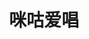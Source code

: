 ---
description: 听别人唱歌，上传你自己的歌。以艺会友。
layout: post
results:
- primaryGenreName: Entertainment
  version: '1.0.95'
  artworkUrl100: http://a1111.phobos.apple.com/us/r30/Purple4/v4/fc/3b/86/fc3b863c-47a5-c026-1334-ea57d36aaa9a/mzl.biwzqkuy.png
  trackViewUrl: https://itunes.apple.com/cn/app/mi-gu-ai-chang/id714720925?mt=8&uo=4
  artworkUrl60: http://a823.phobos.apple.com/us/r30/Purple/v4/56/56/6c/56566c21-4ca3-d0a5-2a92-b2c4107d52f1/icon.png
  sellerName: China Mobile Group Sichuan Company Limited
  supportedDevices:
  - iPodTouchThirdGen
  - iPodTouchourthGen
  - iPadThirdGen4G
  - iPhone5c
  - iPhone-3GS
  - iPhone5s
  - iPodTouchFifthGen
  - iPadMini
  - iPadFourthGen4G
  - iPad2Wifi
  - iPhone5
  - iPadFourthGen
  - iPhone4
  - iPhone4S
  - iPadWifi
  - iPad3G
  - iPadMini4G
  - iPad23G
  - iPadThirdGen
  genres:
  - 娱乐
  - 音乐
  trackName: 咪咕爱唱
  description: "咪咕爱唱－k歌必备软件，随时随地尽享k歌体验，人人可变身k歌达人，爱唱歌的一起来唱吧，口袋里的ktv，最有乐趣的ktv神器。\n＝＝＝＝＝＝＝＝＝＝＝＝＝＝＝＝＝＝＝＝＝＝\n咪咕爱唱－粉丝必备的k歌软件，不只是唱歌，这里还有“今日星约会”“明星一起唱”让你零距离与明星亲密接触，和他们一起唱歌互动。全年300场演唱会门票和活动礼物任你抢！海量的歌曲，新歌热歌想唱就唱，让你成就中国好声音！明星与你在咪咕爱唱亲密互动，让你感到音乐浪潮，超强智能打分功能，一展歌喉，让你找到音乐感觉！美女，达人，亲密互动社区！可以欣赏他人作品，可以秀自己歌声！支持伴奏下载，让你尽兴嗨下去！\n＝＝＝＝＝＝＝＝＝＝＝＝＝＝＝＝＝＝＝＝＝\n中国最大正版音乐k歌软件，免费让你听不完！\n＝＝＝＝＝＝＝＝＝＝＝＝＝＝＝＝＝＝＝＝＝＝\n免费将自己的歌声设置为个性彩铃，咪咕爱唱还具备音效美化，智能评分，社交互动等时尚功能，界面清新，操作便捷。让你随时随地尽享时尚酷炫的K歌体验，以歌会友、互动PK。咪咕爱唱粉丝都在用！\n＝＝＝＝＝＝＝＝＝＝＝＝＝＝＝＝＝＝＝＝＝＝＝＝＝\n特性：\n
    \ “今日星约会”与明星互动，亲密接触。\n “明星一起唱”零距离与明星唱歌。\n “个性化彩铃”将自己歌曲设置为铃声。\n “三维唱评”智能打分系统，让你找到音乐感觉。\n
    \  全面支持分享，你可以在咪咕爱唱唱歌微信发你的朋友们，\n   也可以直接分享给新浪微博，腾讯微博，微信的好友们。\n ＝＝＝＝＝＝＝＝＝＝＝＝＝＝＝＝＝＝＝＝＝＝＝＝＝＝＝\n
    \  咪咕爱唱最新动态\n   新浪微博：关注@咪咕爱唱，\n＝＝＝＝＝＝＝＝＝＝＝＝＝＝＝＝＝＝＝＝＝＝＝＝＝＝＝\n   如有意见和建议反馈请联系客服QQ：1011695737"
  price: 0
  trackId: 714720925
  releaseDate: '2013-11-06T05:45:54Z'
  screenshotUrls:
  - http://a5.mzstatic.com/us/r30/Purple4/v4/3c/67/38/3c6738a7-3dcf-60bc-48c1-f25366ec9550/screen1136x1136.jpeg
  - http://a3.mzstatic.com/us/r30/Purple4/v4/1a/30/a2/1a30a2e0-71ce-7664-acfd-f7fe653ebb20/screen1136x1136.jpeg
  - http://a3.mzstatic.com/us/r30/Purple4/v4/9b/e7/3f/9be73fe7-fdc7-f691-9df8-c7338b93ecda/screen1136x1136.jpeg
  - http://a2.mzstatic.com/us/r30/Purple/v4/a0/5b/12/a05b1289-edc2-0761-3394-e272062f8260/screen1136x1136.jpeg
  - http://a5.mzstatic.com/us/r30/Purple/v4/aa/29/fb/aa29fb1a-b3bd-d72c-5ee4-8bbc08525233/screen1136x1136.jpeg
  artistViewUrl: https://itunes.apple.com/cn/artist/zhong-guo-yi-dong-si-chuan/id566818857?uo=4
  primaryGenreId: 6016
  userRatingCount: 30
  kind: software
  fileSizeBytes: '14726238'
  bundleId: com.migu.iSingClient
  releaseNotes: '1、增加第三方登陆

    2、增加不打分唱歌

    3、增加合唱功能

    4、优化部分页面，修复已知bug'
  trackContentRating: 4+
  artistName: 中国移动四川分公司
  contentAdvisoryRating: 4+
  isGameCenterEnabled: false
  trackCensoredName: 咪咕爱唱
  languageCodesISO2A:
  - EN
  averageUserRating: 5
  features: &a []
  wrapperType: software
  artworkUrl512: http://a1111.phobos.apple.com/us/r30/Purple4/v4/fc/3b/86/fc3b863c-47a5-c026-1334-ea57d36aaa9a/mzl.biwzqkuy.png
  formattedPrice: 免费
  artistId: 566818857
  genreIds:
  - '6016'
  - '6011'
  currency: CNY
  ipadScreenshotUrls: *a
category: 娱乐
tags: tag1
resultCount: 1
title: 咪咕爱唱

---